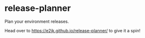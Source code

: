 # release-planner
Plan your environment releases.

Head over to https://e2jk.github.io/release-planner/ to give it a spin!
